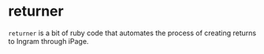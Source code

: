# returner

`returner` is a bit of ruby code that automates the process of creating returns to Ingram through iPage.

